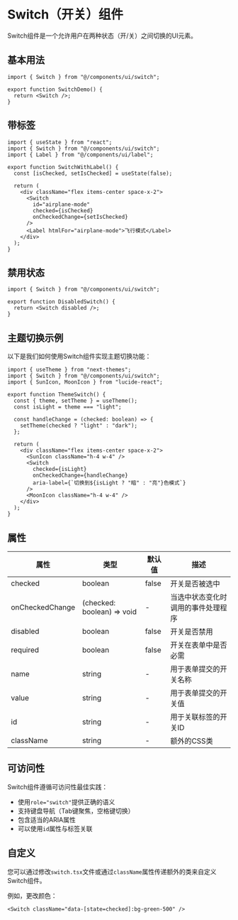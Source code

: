 # Switch（开关）组件

Switch组件是一个允许用户在两种状态（开/关）之间切换的UI元素。

## 基本用法

```tsx
import { Switch } from "@/components/ui/switch";

export function SwitchDemo() {
  return <Switch />;
}
```

## 带标签

```tsx
import { useState } from "react";
import { Switch } from "@/components/ui/switch";
import { Label } from "@/components/ui/label";

export function SwitchWithLabel() {
  const [isChecked, setIsChecked] = useState(false);
  
  return (
    <div className="flex items-center space-x-2">
      <Switch 
        id="airplane-mode" 
        checked={isChecked} 
        onCheckedChange={setIsChecked} 
      />
      <Label htmlFor="airplane-mode">飞行模式</Label>
    </div>
  );
}
```

## 禁用状态

```tsx
import { Switch } from "@/components/ui/switch";

export function DisabledSwitch() {
  return <Switch disabled />;
}
```

## 主题切换示例

以下是我们如何使用Switch组件实现主题切换功能：

```tsx
import { useTheme } from "next-themes";
import { Switch } from "@/components/ui/switch";
import { SunIcon, MoonIcon } from "lucide-react";

export function ThemeSwitch() {
  const { theme, setTheme } = useTheme();
  const isLight = theme === "light";
  
  const handleChange = (checked: boolean) => {
    setTheme(checked ? "light" : "dark");
  };

  return (
    <div className="flex items-center space-x-2">
      <SunIcon className="h-4 w-4" />
      <Switch 
        checked={isLight}
        onCheckedChange={handleChange}
        aria-label={`切换到${isLight ? "暗" : "亮"}色模式`}
      />
      <MoonIcon className="h-4 w-4" />
    </div>
  );
}
```

## 属性

| 属性 | 类型 | 默认值 | 描述 |
|------|------|---------|-------------|
| checked | boolean | false | 开关是否被选中 |
| onCheckedChange | (checked: boolean) => void | - | 当选中状态变化时调用的事件处理程序 |
| disabled | boolean | false | 开关是否禁用 |
| required | boolean | false | 开关在表单中是否必需 |
| name | string | - | 用于表单提交的开关名称 |
| value | string | - | 用于表单提交的开关值 |
| id | string | - | 用于关联标签的开关ID |
| className | string | - | 额外的CSS类 |

## 可访问性

Switch组件遵循可访问性最佳实践：

- 使用`role="switch"`提供正确的语义
- 支持键盘导航（Tab键聚焦，空格键切换）
- 包含适当的ARIA属性
- 可以使用`id`属性与标签关联

## 自定义

您可以通过修改`switch.tsx`文件或通过`className`属性传递额外的类来自定义Switch组件。

例如，更改颜色：

```tsx
<Switch className="data-[state=checked]:bg-green-500" />
``` 